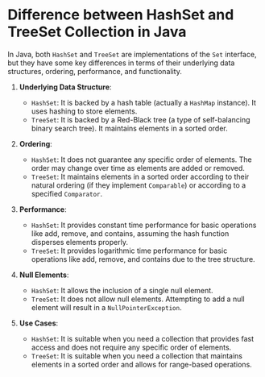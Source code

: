 # Difference between HashSet and TreeSet Collection in Java
In Java, both `HashSet` and `TreeSet` are implementations of the `Set` interface, but they have some key differences in terms of their underlying data structures, ordering, performance, and functionality.

1. **Underlying Data Structure**:
   - `HashSet`: It is backed by a hash table (actually a `HashMap` instance). It uses hashing to store elements.
   - `TreeSet`: It is backed by a Red-Black tree (a type of self-balancing binary search tree). It maintains elements in a sorted order.

2. **Ordering**:
   - `HashSet`: It does not guarantee any specific order of elements. The order may change over time as elements are added or removed.
   - `TreeSet`: It maintains elements in a sorted order according to their natural ordering (if they implement `Comparable`) or according to a specified `Comparator`.

3. **Performance**:
   - `HashSet`: It provides constant time performance for basic operations like add, remove, and contains, assuming the hash function disperses elements properly.
   - `TreeSet`: It provides logarithmic time performance for basic operations like add, remove, and contains due to the tree structure.

4. **Null Elements**:
   - `HashSet`: It allows the inclusion of a single null element.
   - `TreeSet`: It does not allow null elements. Attempting to add a null element will result in a `NullPointerException`.

5. **Use Cases**:
   - `HashSet`: It is suitable when you need a collection that provides fast access and does not require any specific order of elements.
   - `TreeSet`: It is suitable when you need a collection that maintains elements in a sorted order and allows for range-based operations.
